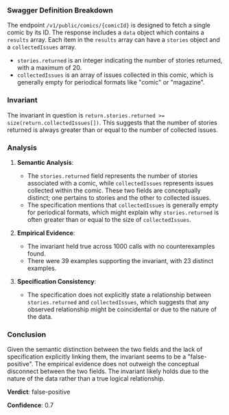 ### Swagger Definition Breakdown

The endpoint `/v1/public/comics/{comicId}` is designed to fetch a single comic by its ID. The response includes a `data` object which contains a `results` array. Each item in the `results` array can have a `stories` object and a `collectedIssues` array. 
- `stories.returned` is an integer indicating the number of stories returned, with a maximum of 20.
- `collectedIssues` is an array of issues collected in this comic, which is generally empty for periodical formats like "comic" or "magazine".

### Invariant

The invariant in question is `return.stories.returned >= size(return.collectedIssues[])`. This suggests that the number of stories returned is always greater than or equal to the number of collected issues.

### Analysis

1. **Semantic Analysis**: 
   - The `stories.returned` field represents the number of stories associated with a comic, while `collectedIssues` represents issues collected within the comic. These two fields are conceptually distinct; one pertains to stories and the other to collected issues.
   - The specification mentions that `collectedIssues` is generally empty for periodical formats, which might explain why `stories.returned` is often greater than or equal to the size of `collectedIssues`.

2. **Empirical Evidence**:
   - The invariant held true across 1000 calls with no counterexamples found.
   - There were 39 examples supporting the invariant, with 23 distinct examples.

3. **Specification Consistency**:
   - The specification does not explicitly state a relationship between `stories.returned` and `collectedIssues`, which suggests that any observed relationship might be coincidental or due to the nature of the data.

### Conclusion

Given the semantic distinction between the two fields and the lack of specification explicitly linking them, the invariant seems to be a "false-positive". The empirical evidence does not outweigh the conceptual disconnect between the two fields. The invariant likely holds due to the nature of the data rather than a true logical relationship.

**Verdict**: false-positive

**Confidence**: 0.7

